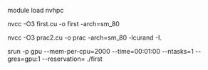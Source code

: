 module load nvhpc

nvcc -O3 first.cu -o first -arch=sm_80 

nvcc -O3 prac2.cu -o prac -arch=sm_80 -lcurand -I.

srun -p gpu --mem-per-cpu=2000 --time=00:01:00 --ntasks=1 --gres=gpu:1 --reservation=<redacted> ./first
